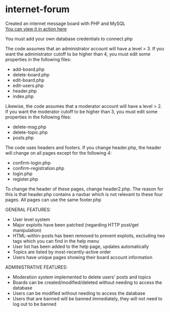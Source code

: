 internet-forum
==============

Created an internet message board with PHP and MySQL <br />
<a href="http://www.stephenmarcok.com/boards">You can view it in action here</a>

You must add your own database credentials to connect.php

The code assumes that an administrator account will have a level > 3. If you want the administrator cutoff to be higher than 4, you must edit some properties in the following files:
* add-board.php
* delete-board.php
* edit-board.php
* edit-users.php
* header.php
* index.php

Likewise, the code assumes that a moderator account will have a level > 2. If you want the moderator cutoff to be higher than 3, you must edit some properties in the following files:
* delete-msg.php
* delete-topic.php
* posts.php

The code uses headers and footers. If you change header.php, the header will change on all pages except for the following 4:
* confirm-login.php
* confirm-registration.php
* login.php
* register.php

To change the header of these pages, change header2.php. The reason for this is that header.php contains a navbar which is not relevant to these four pages. All pages can use the same footer.php

GENERAL FEATURES:
* User level system 
* Major exploits have been patched (regarding HTTP post/get manipulation)
* HTML-within-posts has been removed to prevent exploits, excluding two tags which you can find in the help menu
* User list has been added to the help page, updates automatically
* Topics are listed by most-recently-active order
* Users have unique pages showing their board account information

ADMINISTRATIVE FEATURES:
* Moderation system implemented to delete users' posts and topics
* Boards can be created/modified/deleted without needing to access the database
* Users can be modified without needing to access the database
* Users that are banned will be banned immediately, they will not need to log out to be banned
